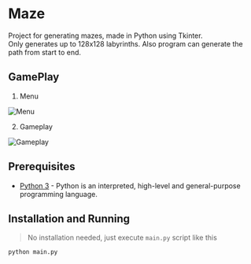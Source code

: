 # Maze

Project for generating mazes, made in Python using Tkinter.  
Only generates up to 128x128 labyrinths. Also program can generate the path from start to end.

## GamePlay

1) Menu

![Menu](/Images/mazemenu.png?raw=true "Menu")

2) Gameplay

![Gameplay](/Images/mazegame.png?raw=true "Gameplay")

## Prerequisites

- [Python 3](https://www.python.org/downloads/) - Python is an interpreted, high-level and general-purpose programming language. 

## Installation and Running

> No installation needed, just execute `main.py` script like this

```shell script
python main.py
```

